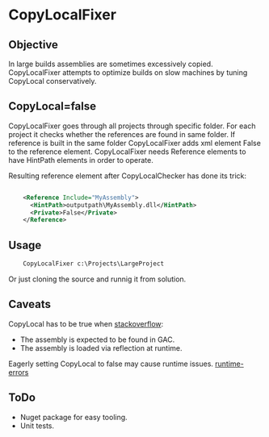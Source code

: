 # CopyLocalFixer

## Objective

In large builds assemblies are sometimes excessively copied. CopyLocalFixer attempts to optimize builds on slow machines by tuning CopyLocal conservatively.

## CopyLocal=false

CopyLocalFixer goes through all projects through specific folder. For each project it checks whether the references are found in same folder. If reference is built in the same folder CopyLocalFixer adds xml element <Private>False</Private> to the reference element. CopyLocalFixer needs Reference elements to have HintPath elements in order to operate.

Resulting reference element after CopyLocalChecker has done its trick:

```xml

    <Reference Include="MyAssembly">
      <HintPath>outputpath\MyAssembly.dll</HintPath>
      <Private>False</Private>
    </Reference>

```

## Usage

```bat
    CopyLocalFixer c:\Projects\LargeProject
```

Or just cloning the source and runnig it from solution.

## Caveats

CopyLocal has to be true when [stackoverflow]:

* The assembly is expected to be found in GAC.
* The assembly is loaded via reflection at runtime.

Eagerly setting CopyLocal to false may cause runtime issues. [runtime-errors]

## ToDo

* Nuget package for easy tooling.
* Unit tests.

[stackoverflow]: https://stackoverflow.com/questions/690033/best-practices-for-large-solutions-in-visual-studio-2008
[runtime-errors]: http://geekswithblogs.net/mnf/archive/2012/12/09/do-not-change-copy-local-project-references-to-false-unless.aspx